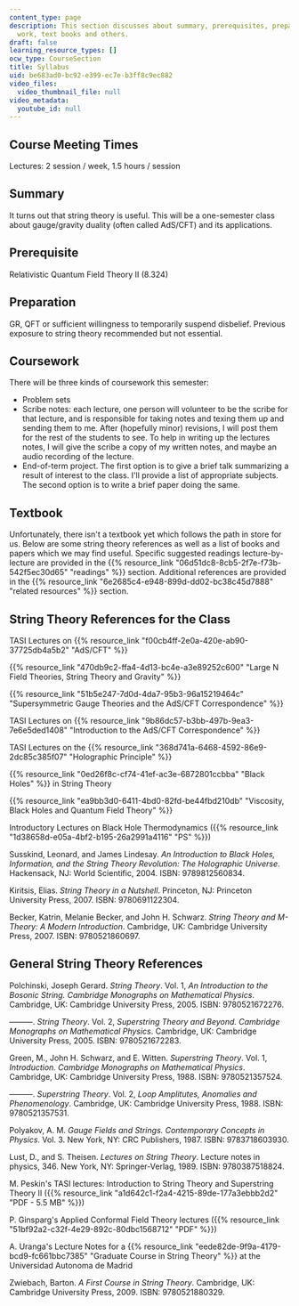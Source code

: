 ```yaml
---
content_type: page
description: This section discusses about summary, prerequisites, preparation, course
  work, text books and others.
draft: false
learning_resource_types: []
ocw_type: CourseSection
title: Syllabus
uid: be683ad0-bc92-e399-ec7e-b3ff8c9ec882
video_files:
  video_thumbnail_file: null
video_metadata:
  youtube_id: null
---
```

## Course Meeting Times

Lectures: 2 session / week, 1.5 hours / session

## Summary

It turns out that string theory is useful. This will be a one-semester class about gauge/gravity duality (often called AdS/CFT) and its applications.

## Prerequisite

Relativistic Quantum Field Theory II (8.324)

## Preparation

GR, QFT or sufficient willingness to temporarily suspend disbelief. Previous exposure to string theory recommended but not essential.

## Coursework

There will be three kinds of coursework this semester:

- Problem sets
- Scribe notes: each lecture, one person will volunteer to be the scribe for that lecture, and is responsible for taking notes and texing them up and sending them to me. After (hopefully minor) revisions, I will post them for the rest of the students to see. To help in writing up the lectures notes, I will give the scribe a copy of my written notes, and maybe an audio recording of the lecture.
- End-of-term project. The first option is to give a brief talk summarizing a result of interest to the class. I'll provide a list of appropriate subjects. The second option is to write a brief paper doing the same.

## Textbook

Unfortunately, there isn't a textbook yet which follows the path in store for us. Below are some string theory references as well as a list of books and papers which we may find useful. Specific suggested readings lecture-by-lecture are provided in the {{% resource_link "06d51dc8-8cb5-2f7e-f73b-542f5ec30d65" "readings" %}} section. Additional references are provided in the {{% resource_link "6e2685c4-e948-899d-dd02-bc38c45d7888" "related resources" %}} section.

## String Theory References for the Class

TASI Lectures on {{% resource_link "f00cb4ff-2e0a-420e-ab90-37725db4a5b2" "AdS/CFT" %}}

{{% resource_link "470db9c2-ffa4-4d13-bc4e-a3e89252c600" "Large N Field Theories, String Theory and Gravity" %}}

{{% resource_link "51b5e247-7d0d-4da7-95b3-96a15219464c" "Supersymmetric Gauge Theories and the AdS/CFT Correspondence" %}}

TASI Lectures on {{% resource_link "9b86dc57-b3bb-497b-9ea3-7e6e5ded1408" "Introduction to the AdS/CFT Correspondence" %}}

TASI Lectures on the {{% resource_link "368d741a-6468-4592-86e9-2dc85c385f07" "Holographic Principle" %}}

{{% resource_link "0ed26f8c-cf74-41ef-ac3e-6872801ccbba" "Black Holes" %}} in String Theory

{{% resource_link "ea9bb3d0-6411-4bd0-82fd-be44fbd210db" "Viscosity, Black Holes and Quantum Field Theory" %}}

Introductory Lectures on Black Hole Thermodynamics ({{% resource_link "1d38658d-e05a-4bf2-b195-26a2991a4116" "PS" %}})

Susskind, Leonard, and James Lindesay. *An Introduction to Black Holes, Information, and the String Theory Revolution: The Holographic Universe*. Hackensack, NJ: World Scientific, 2004. ISBN: 9789812560834.

Kiritsis, Elias. *String Theory in a Nutshell*. Princeton, NJ: Princeton University Press, 2007. ISBN: 9780691122304.

Becker, Katrin, Melanie Becker, and John H. Schwarz. *String Theory and M-Theory: A Modern Introduction*. Cambridge, UK: Cambridge University Press, 2007. ISBN: 9780521860697.

## General String Theory References

Polchinski, Joseph Gerard. *String Theory*. Vol. 1, *An Introduction to the Bosonic String. Cambridge Monographs on Mathematical Physics*. Cambridge, UK: Cambridge University Press, 2005. ISBN: 9780521672276.

———. *String Theory*. Vol. 2, *Superstring Theory and Beyond. Cambridge Monographs on Mathematical Physics*. Cambridge, UK: Cambridge University Press, 2005. ISBN: 9780521672283.

Green, M., John H. Schwarz, and E. Witten. *Superstring Theory*. Vol. 1, *Introduction. Cambridge Monographs on Mathematical Physics*. Cambridge, UK: Cambridge University Press, 1988. ISBN: 9780521357524.

———. *Superstring Theory*. Vol. 2, *Loop Amplitutes, Anomalies and Phenomenology*. Cambridge, UK: Cambridge University Press, 1988. ISBN: 9780521357531.

Polyakov, A. M. *Gauge Fields and Strings. Contemporary Concepts in Physics*. Vol. 3. New York, NY: CRC Publishers, 1987. ISBN: 9783718603930.

Lust, D., and S. Theisen. *Lectures on String Theory*. Lecture notes in physics, 346. New York, NY: Springer-Verlag, 1989. ISBN: 9780387518824.

M. Peskin's TASI lectures: Introduction to String Theory and Superstring Theory II ({{% resource_link "a1d642c1-f2a4-4215-89de-177a3ebbb2d2" "PDF - 5.5 MB" %}})

P. Ginsparg's Applied Conformal Field Theory lectures ({{% resource_link "51bf92a2-c32f-4e29-892c-80dbc1568712" "PDF" %}})

A. Uranga's Lecture Notes for a {{% resource_link "eede82de-9f9a-4179-bcd9-fc661bbc7385" "Graduate Course in String Theory" %}} at the Universidad Autonoma de Madrid

Zwiebach, Barton. *A First Course in String Theory*. Cambridge, UK: Cambridge University Press, 2009. ISBN: 9780521880329.